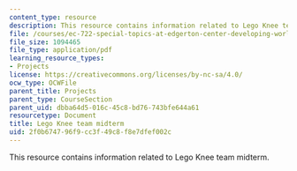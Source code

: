 ```yaml
---
content_type: resource
description: This resource contains information related to Lego Knee team midterm.
file: /courses/ec-722-special-topics-at-edgerton-center-developing-world-prosthetics-spring-2010/2f0b674796f9cc3f49c8f8e7dfef002c_MITEC_722S10_lgoknee_mdtm.pdf
file_size: 1094465
file_type: application/pdf
learning_resource_types:
- Projects
license: https://creativecommons.org/licenses/by-nc-sa/4.0/
ocw_type: OCWFile
parent_title: Projects
parent_type: CourseSection
parent_uid: dbba64d5-016c-45c8-bd76-743bfe644a61
resourcetype: Document
title: Lego Knee team midterm
uid: 2f0b6747-96f9-cc3f-49c8-f8e7dfef002c
---
```

This resource contains information related to Lego Knee team midterm.